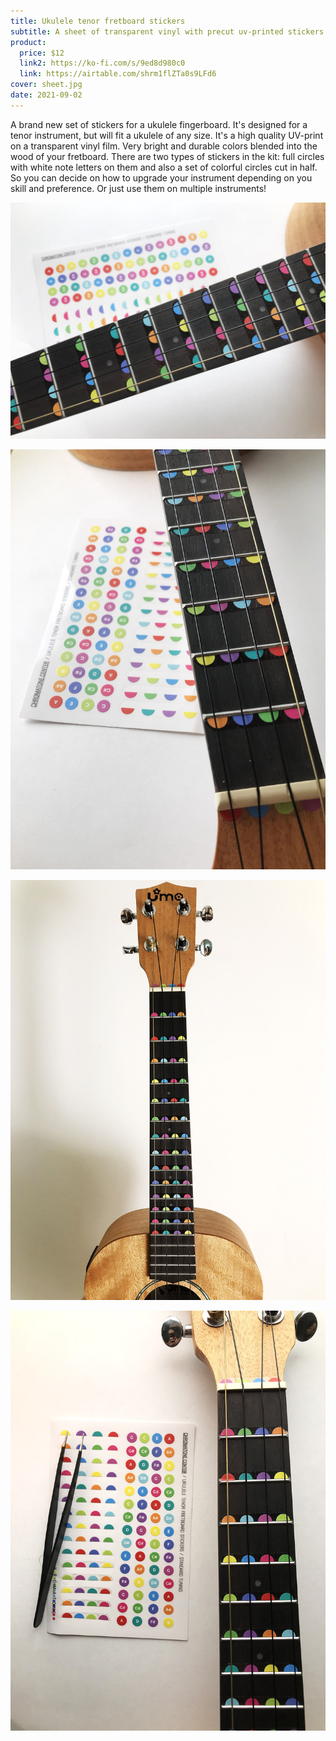 ```yaml
---
title: Ukulele tenor fretboard stickers
subtitle: A sheet of transparent vinyl with precut uv-printed stickers
product:
  price: $12
  link2: https://ko-fi.com/s/9ed8d980c0
  link: https://airtable.com/shrm1flZTa0s9LFd6
cover: sheet.jpg
date: 2021-09-02
---
```


A brand new set of stickers for a ukulele fingerboard. It's designed for a tenor instrument, but will fit a ukulele of any size. It's a high quality UV-print on a transparent vinyl film. Very bright and durable colors blended into the wood of your fretboard. There are two types of stickers in the kit: full circles with white note letters on them and also a set of colorful circles cut in half. So you can decide on how to upgrade your instrument depending on you skill and preference. Or just use them on multiple instruments!

![](./hor.jpg)

![](./pose.jpg)

![](./vert.jpg)

![](./tweezers.jpg)
